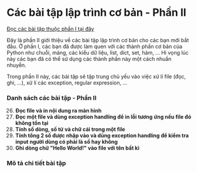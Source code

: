 # Các bài tập lập trình cơ bản - Phần II

<a href="https://github.com/hoanvu/basic_programming_exercises">Đọc các bài tập thuộc phần I tại đây</a>

Đây là phần II giới thiệu về các bài tập lập trình cơ bản cho các bạn mới bắt đầu. Ở phần I, các bạn đã được làm quen với các thành phần cơ bản của Python như chuỗi, mảng, các kiểu dữ liệu, list, dict, set, hàm, ... Hi vọng lúc này các bạn đã có thể sử dụng các thành phần này một cách nhuần nhuyễn. 

Trong phần II này, các bài tập sẽ tập trung chủ yếu vào việc xử lí file (đọc, ghi, ...), xử lí các exception, regular expression, ...

### Danh sách các bài tập - Phần II
26. <strong>Đọc file và in nội dung ra màn hình</strong>
27. <strong>Đọc một file và dùng exception handling để in lỗi tương ứng nếu file đó không tồn tại</strong>
28. <strong>Tính số dòng, số từ và chữ cái trong một file</strong>
29. <strong>Tính tổng 2 số được nhập vào và dùng exception handling để kiểm tra input người dùng có phải là số hay không</strong>
30. <strong>Ghi dòng chữ "Hello World!" vào file với tên bất kì</strong>

### Mô tả chi tiết bài tập